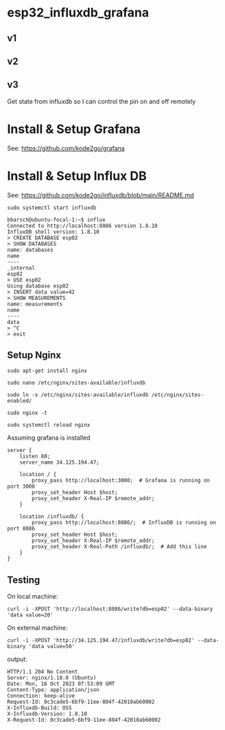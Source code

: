 # esp32_influxdb_grafana

## v1

## v2

## v3

Get state from influxdb so I can control the pin on and off remotely

# Install & Setup Grafana

See: https://github.com/kode2go/grafana

# Install & Setup Influx DB

See: https://github.com/kode2go/influxdb/blob/main/README.md

`sudo systemctl start influxdb`

```
bbarsch@ubuntu-focal-1:~$ influx
Connected to http://localhost:8086 version 1.8.10
InfluxDB shell version: 1.8.10
> CREATE DATABASE esp02
> SHOW DATABASES
name: databases
name
----
_internal
esp02
> USE esp02
Using database esp02
> INSERT data value=42
> SHOW MEASUREMENTS
name: measurements
name
----
data
> ^C
> exit
```

## Setup Nginx

`sudo apt-get install nginx`

`sudo nano /etc/nginx/sites-available/influxdb`

`sudo ln -s /etc/nginx/sites-available/influxdb /etc/nginx/sites-enabled/`

`sudo nginx -t`

`sudo systemctl reload nginx`

Assuming grafana is installed

```
server {
    listen 80;
    server_name 34.125.194.47;

    location / {
        proxy_pass http://localhost:3000;  # Grafana is running on port 3000
        proxy_set_header Host $host;
        proxy_set_header X-Real-IP $remote_addr;
    }

    location /influxdb/ {
        proxy_pass http://localhost:8086/;  # InfluxDB is running on port 8086
        proxy_set_header Host $host;
        proxy_set_header X-Real-IP $remote_addr;
        proxy_set_header X-Real-Path /influxdb/;  # Add this line
    }
}
```

## Testing

On local machine:

`curl -i -XPOST 'http://localhost:8086/write?db=esp02' --data-binary 'data value=20'`

On external machine:

`curl -i -XPOST 'http://34.125.194.47/influxdb/write?db=esp02' --data-binary 'data value=50'`

output:

```
HTTP/1.1 204 No Content
Server: nginx/1.18.0 (Ubuntu)
Date: Mon, 16 Oct 2023 07:53:09 GMT
Content-Type: application/json
Connection: keep-alive
Request-Id: 0c3cade5-6bf9-11ee-804f-42010ab60002
X-Influxdb-Build: OSS
X-Influxdb-Version: 1.8.10
X-Request-Id: 0c3cade5-6bf9-11ee-804f-42010ab60002
```
